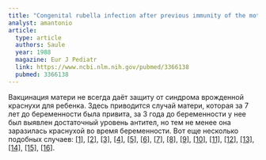 ```yaml
---
title: "Congenital rubella infection after previous immunity of the mother"
analyst: amantonio
article:
  type: article
  authors: Saule
  year: 1988
  magazine: Eur J Pediatr
  link: https://www.ncbi.nlm.nih.gov/pubmed/3366138
  pubmed: 3366138
---
```


Вакцинация матери не всегда даёт защиту от синдрома врожденной краснухи для ребенка. Здесь приводится случай матери, которая за 7 лет до беременности была привита, за 3 года до беременности у нее был выявлен достаточный уровень антител, но тем не менее она заразилась краснухой во время беременности.
Вот еще несколько подобных случаев: [[1]](https://www.ncbi.nlm.nih.gov/pubmed/4089542), [[2]](https://www.ncbi.nlm.nih.gov/pubmed/7365590), [[3]](https://www.ncbi.nlm.nih.gov/pubmed/6735484), [[4]](https://www.ncbi.nlm.nih.gov/pubmed/1669775), [[5]](https://www.ncbi.nlm.nih.gov/pmc/articles/PMC1838098), [[6]](https://www.ncbi.nlm.nih.gov/pubmed/10696549), [[7]](https://www.ncbi.nlm.nih.gov/pubmed/8491520), [[8]](https://www.ncbi.nlm.nih.gov/pubmed/1572573), [[9]](https://www.ncbi.nlm.nih.gov/pubmed/7919771), [[10]](https://www.ncbi.nlm.nih.gov/pmc/articles/PMC1150255), [[11]](https://www.ncbi.nlm.nih.gov/pubmed/12824690), [[12]](https://www.ncbi.nlm.nih.gov/pubmed/7099094), [[13]](https://www.ncbi.nlm.nih.gov/pmc/articles/PMC1792151), [[14]](https://www.ncbi.nlm.nih.gov/pubmed/1603016), [[15]](https://www.ncbi.nlm.nih.gov/pubmed/7808852), [[16]](https://www.ncbi.nlm.nih.gov/pubmed/1789966).
